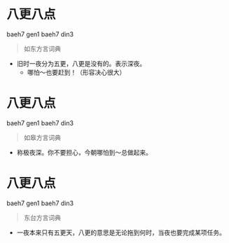 # 八更八点
baeh7 gen1 baeh7 din3
> 如东方言词典
- 旧时一夜分为五更，八更是没有的。表示深夜。
  - 哪怕～也要赶到！（形容决心很大）

# 八更八点
baeh7 gen1 baeh7 din3
> 如皋方言词典
- 称极夜深。你不要担心，今朝哪怕到～总做起来。

# 八更八点
baeh7 gen1 baeh7 din3
> 东台方言词典
- 一夜本来只有五更天，八更的意思是无论拖到何时，当夜也要完成某项任务。
